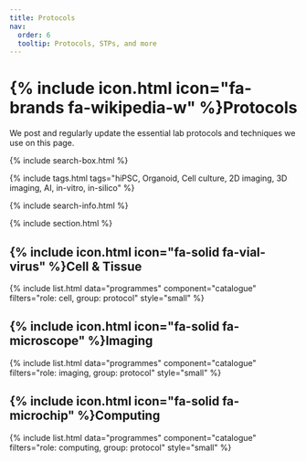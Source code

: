 ```yaml
---
title: Protocols
nav:
  order: 6
  tooltip: Protocols, STPs, and more
---
```


# {% include icon.html icon="fa-brands fa-wikipedia-w" %}Protocols

We post and regularly update the essential lab protocols and techniques we use on this page.

{% include search-box.html %}

{% include tags.html tags="hiPSC, Organoid, Cell culture, 2D imaging, 3D imaging, AI, in-vitro, in-silico" %}

{% include search-info.html %}

{% include section.html %}

## {% include icon.html icon="fa-solid fa-vial-virus" %}Cell & Tissue

{% include list.html data="programmes" component="catalogue" filters="role: cell, group: protocol" style="small" %}

## {% include icon.html icon="fa-solid fa-microscope" %}Imaging

{% include list.html data="programmes" component="catalogue" filters="role: imaging, group: protocol" style="small" %}

## {% include icon.html icon="fa-solid fa-microchip" %}Computing

{% include list.html data="programmes" component="catalogue" filters="role: computing, group: protocol" style="small" %}

